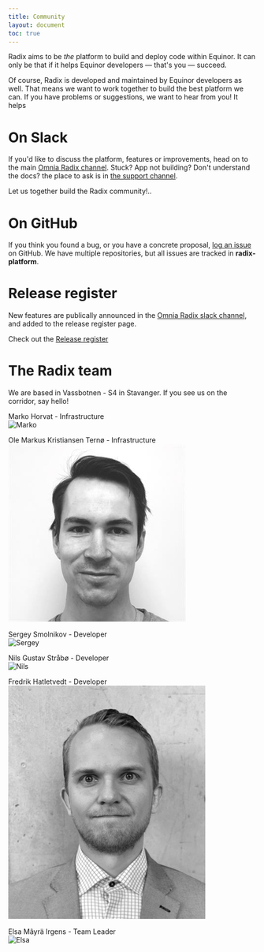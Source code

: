 ```yaml
---
title: Community
layout: document
toc: true
---
```


Radix aims to be _the_ platform to build and deploy code within Equinor. It can only be that if it helps Equinor developers — that's you — succeed.

Of course, Radix is developed and maintained by Equinor developers as well. That means we want to work together to build the best platform we can. If you have problems or suggestions, we want to hear from you! It helps

# On Slack

If you'd like to discuss the platform, features or improvements, head on to the main [Omnia Radix channel](https://equinor.slack.com/messages/C8U7XGGAJ). Stuck? App not building? Don't understand the docs? the place to ask is in [the support channel](https://equinor.slack.com/messages/CBKM6N2JY).

Let us together build the Radix community!..

# On GitHub

If you think you found a bug, or you have a concrete proposal, [log an issue](https://github.com/equinor/radix-platform/issues) on GitHub. We have multiple repositories, but all issues are tracked in **radix-platform**.

# Release register

New features are publically announced in the [Omnia Radix slack channel](https://equinor.slack.com/messages/C8U7XGGAJ), and added to the release register page.  

Check out the [Release register](../../docs/release/)

# The Radix team

We are based in Vassbotnen - S4 in Stavanger. If you see us on the corridor, say hello!
  
Marko Horvat - Infrastructure  
![Marko](images/marko.jpg)  
  
Ole Markus Kristiansen Ternø - Infrastructure  
![ole markus](images/olemarkus.jpg)
  
Sergey Smolnikov - Developer  
![Sergey](images/sergey.jpg)     
  
Nils Gustav Stråbø - Developer  
![Nils](images/nilsgustav.png)   

Fredrik Hatletvedt - Developer  
![fredrik](images/fredrik.png)
  
Elsa Mâyrä Irgens - Team Leader  
![Elsa](images/elsa.jpg)  

